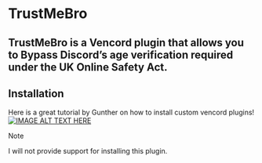 # TrustMeBro
**TrustMeBro** is a Vencord plugin that allows you to Bypass Discord’s age verification required under the UK Online Safety Act.
---

## Installation
Here is a great tutorial by Gunther on how to install custom vencord plugins!
[![IMAGE ALT TEXT HERE](https://files.catbox.moe/po51t2.png)](https://www.youtube.com/watch?v=XmVNRKrphlw)


> [!note]
> I will not provide support for installing this plugin.
